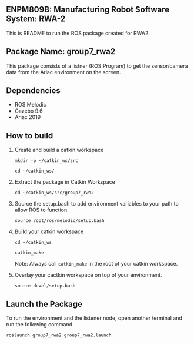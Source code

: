 ## **ENPM809B: Manufacturing Robot Software System: RWA-2**

This is README to run the ROS package created for RWA2. 

## **Package Name: group7_rwa2**
This package consists of a listner (ROS Program) to get the sensor/camera data from the Ariac environment on the screen. 


## **Dependencies**
  * ROS Melodic 
  * Gazebo 9.6 
  * Ariac 2019

## **How to build**
1. Create and build a catkin workspace

      `mkdir -p ~/catkin_ws/src`
       
      `cd ~/catkin_ws/`
        
 
 
 
2.  Extract the package in Catkin Workspace

       `cd ~/catkin_ws/src/group7_rwa2`
         
3. Source the setup.bash to add environment variables to your path to allow ROS to function

      `source /opt/ros/melodic/setup.bash`

 
4. Build your catkin workspace

      `cd ~/catkin_ws`
       
      `catkin_make`

    Note: Always call `catkin_make` in the root of your catkin workspace. 

5. Overlay your cactkin workspace on top of your environment.

     `source devel/setup.bash`
 

## **Launch the Package**

To run the environment and the listener node, open another terminal and run the following command

`roslaunch group7_rwa2 group7_rwa2.launch`
